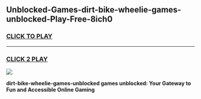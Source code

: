 
## Unblocked-Games-dirt-bike-wheelie-games-unblocked-Play-Free-8ich0
<h3>
<a href="https://premium76.site?title=dirt-bike-wheelie-games-unblocked&ref=23A">CLICK TO PLAY</a></h3>
<hr>

<h3>
<a href="https://premium76.site?title=dirt-bike-wheelie-games-unblocked&ref=23A">CLICK 2 PLAY</a>
  
</h3>

<a href="https://premium76.site?title=dirt-bike-wheelie-games-unblocked&ref=23A"><img src="https://clearcache.store/games.png"></a>


**dirt-bike-wheelie-games-unblocked games unblocked: Your Gateway to Fun and Accessible Online Gaming**
